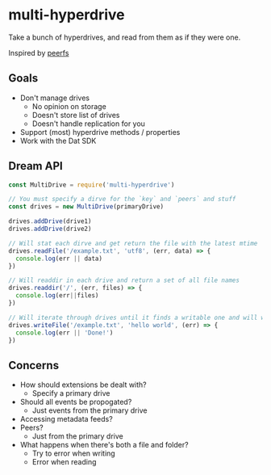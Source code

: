 # multi-hyperdrive
Take a bunch of hyperdrives, and read from them as if they were one.

Inspired by [peerfs](https://github.com/karissa/peerfs/blob/master/index.js)

## Goals

- Don't manage drives
  - No opinion on storage
  - Doesn't store list of drives
  - Doesn't handle replication for you
- Support (most) hyperdrive methods / properties
- Work with the Dat SDK

## Dream API

```js
const MultiDrive = require('multi-hyperdrive')

// You must specify a dirve for the `key` and `peers` and stuff
const drives = new MultiDrive(primaryDrive)

drives.addDrive(drive1)
drives.addDrive(drive2)

// Will stat each dirve and get return the file with the latest mtime
drives.readFile('/example.txt', 'utf8', (err, data) => {
  console.log(err || data)
})

// Will readdir in each drive and return a set of all file names
drives.readdir('/', (err, files) => {
  console.log(err||files)
})

// Will iterate through drives until it finds a writable one and will write to it
drives.writeFile('/example.txt', 'hello world', (err) => {
  console.log(err || 'Done!')
})
```

## Concerns

- How should extensions be dealt with?
  - Specify a primary drive
- Should all events be propogated?
  - Just events from the primary drive
- Accessing metadata feeds?
- Peers?
  - Just from the primary drive
- What happens when there's both a file and folder?
  - Try to error when writing
  - Error when reading
